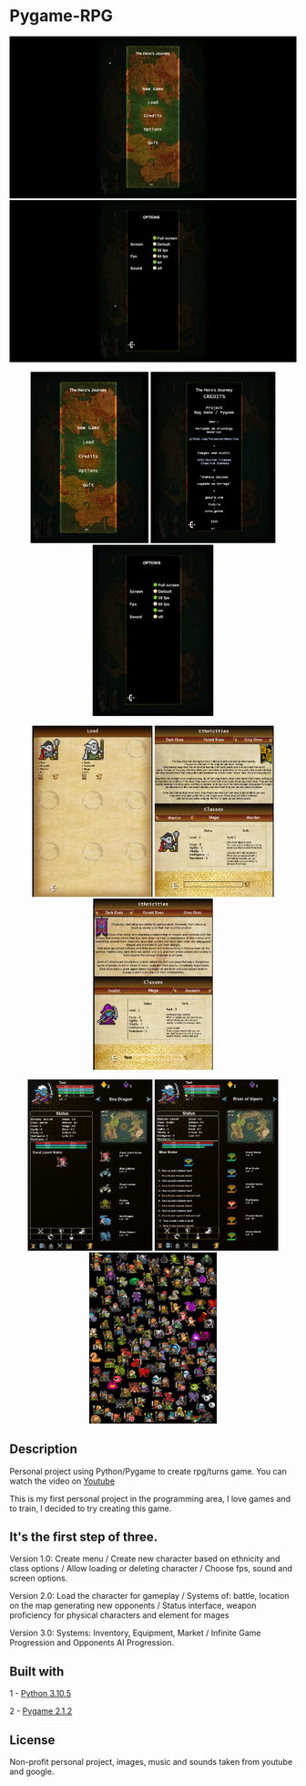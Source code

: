 # Pygame-RPG
<p align="center">
    <img windth="500" src="assets_readme/gif1.gif">
    <img windth="500" src="assets_readme/gif2.gif">
         
<p align="center">
    <img windth="470" height="300" src="assets_readme/The Hero's Journey 24_06_2022 10_50_28.png"> 
    <img windth="470" height="300" src="assets_readme/The Hero's Journey 24_06_2022 10_52_00.png">
    <img windth="470" height="300" src="assets_readme/The Hero's Journey 24_06_2022 10_51_52.png">
 <p align="center">
    <img windth="470" height="300" src="assets_readme/The Hero's Journey 24_06_2022 10_51_39.png">
    <img windth="470" height="300" src="assets_readme/The Hero's Journey 24_06_2022 10_51_09.png">
    <img windth="470" height="300" src="assets_readme/The Hero's Journey 24_06_2022 10_50_50.png">
 <p align="center">
    <img windth="470" height="300" src="assets_readme/Captura de tela 2022-07-11 205959.png">
    <img windth="470" height="300" src="assets_readme/Captura de tela 2022-07-11 210308.png">
    <img windth="470" height="300" src="assets_readme/sprites.png">
 </p>


## Description
Personal project using Python/Pygame to create rpg/turns game.
You can watch the video on [Youtube](https://www.youtube.com/watch?v=v-M-O1niVuk)

This is my first personal project in the programming area, I love games and to train, I decided to try creating this game.

## It's the first step of three.

Version 1.0:
Create menu / Create new character based on ethnicity and class options / Allow loading or deleting character / Choose fps, sound and screen options.

Version 2.0:
Load the character for gameplay / Systems of: battle, location on the map generating new opponents / Status interface, weapon proficiency for physical characters and element for mages

Version 3.0:
Systems: Inventory, Equipment, Market / Infinite Game Progression and Opponents AI Progression.

## Built with

1 - [Python 3.10.5](https://www.python.org/downloads/release/python-3105/)

2 - [Pygame 2.1.2](https://pypi.org/project/pygame/)

## License

Non-profit personal project, images, music and sounds taken from youtube and google.
